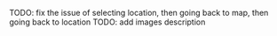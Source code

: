TODO: fix the issue of selecting location, then going back to map, then going back to location
TODO: add images description
